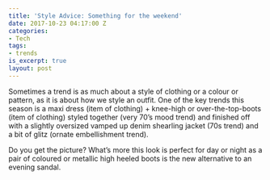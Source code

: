 ```yaml
---
title: 'Style Advice: Something for the weekend'
date: 2017-10-23 04:17:00 Z
categories:
- Tech
tags:
- trends
is_excerpt: true
layout: post
---
```


Sometimes a trend is as much about a style of clothing or a colour or pattern, as it is about how we style an outfit. One of the key trends this season is a maxi dress (item of clothing) + knee-high or over-the-top-boots (item of clothing) styled together (very 70’s mood trend) and finished off with a slightly oversized vamped up denim shearling jacket (70s trend) and a bit of glitz (ornate embellishment trend). 


Do you get the picture? What’s more this look is perfect for day or night as a pair of coloured or metallic high heeled boots is the new alternative to an evening sandal.